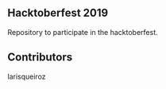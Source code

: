 ## Hacktoberfest 2019
Repository to participate in the hacktoberfest.

## Contributors
larisqueiroz

